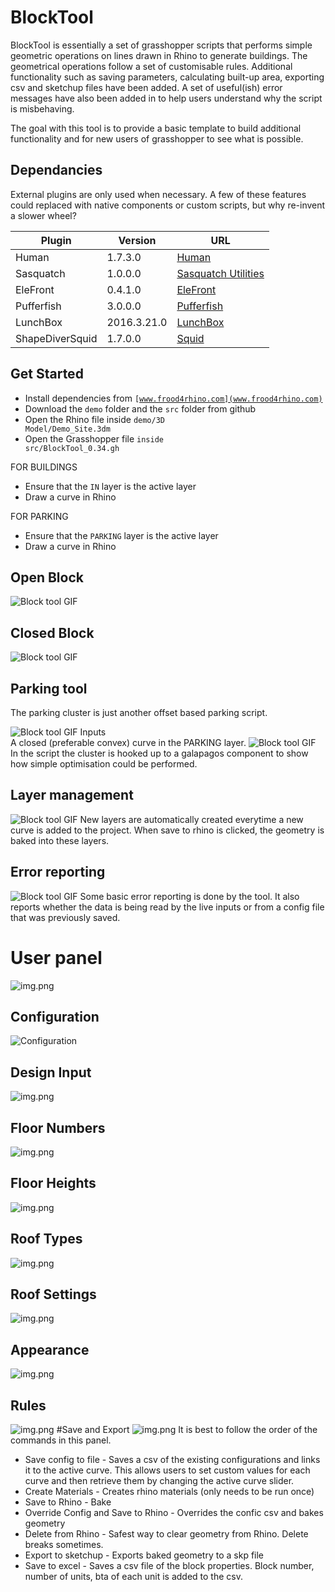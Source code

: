 # BlockTool

BlockTool is essentially a set of grasshopper scripts that performs simple geometric operations on lines drawn in Rhino 
to generate buildings. The geometrical operations follow a set of customisable rules. Additional functionality such as 
saving parameters, calculating built-up area, exporting csv and sketchup files have been added.
A set of useful(ish) error messages have also been added in to help users understand why the script is misbehaving.

The goal with this tool is to provide a basic template to build additional functionality and for new users of grasshopper
to see what is possible.

## Dependancies
External plugins are only used when necessary. A few of these features could replaced with native components or custom 
scripts, but why re-invent a slower wheel?

| Plugin           | Version      | URL                                 |
|------------------|--------------|-------------------------------------|
| Human            | 1.7.3.0      | [Human](https://www.food4rhino.com/en/app/human)|
| Sasquatch        | 1.0.0.0      | [Sasquatch Utilities](https://www.food4rhino.com/en/app/sasquatch-utilities)|
| EleFront         | 0.4.1.0      | [EleFront](https://www.food4rhino.com/en/app/elefront)|
| Pufferfish       | 3.0.0.0      | [Pufferfish](https://www.food4rhino.com/en/app/pufferfish?lang=en)|
| LunchBox         | 2016.3.21.0  | [LunchBox](https://www.food4rhino.com/en/app/lunchbox)|
| ShapeDiverSquid  | 1.7.0.0      | [Squid](https://www.food4rhino.com/en/app/squid)|

## Get Started
* Install dependencies from <code>[www.frood4rhino.com](www.frood4rhino.com)</code>
* Download the <code>demo</code> folder and the <code>src</code> folder from github
* Open the Rhino file inside <code>demo/3D Model/Demo_Site.3dm</code>
* Open the Grasshopper file <code>inside src/BlockTool_0.34.gh</code>  


FOR BUILDINGS  
* Ensure that the <code>IN</code> layer is the active layer
* Draw a curve in Rhino

FOR PARKING
* Ensure that the <code>PARKING</code> layer is the active layer
* Draw a curve in Rhino

## Open Block
![Block tool GIF](media/openblock.gif)

## Closed Block
![Block tool GIF](media/closedblock.gif)

## Parking tool
The parking cluster is just another offset based parking script. 

![Block tool GIF](media/parking.gif)
Inputs  
A closed (preferable convex) curve in the PARKING layer.
![Block tool GIF](media/ParkingOptimiser.gif)
In the script the cluster is hooked up to a galapagos component
to show how simple optimisation could be performed.

## Layer management
![Block tool GIF](media/layermanagement.jpg)
New layers are automatically created everytime a new curve is added to the project.
When save to rhino is clicked, the geometry is baked into these layers.
## Error reporting
![Block tool GIF](media/error.jpg)
Some basic error reporting is done by the tool. It also reports whether the data is being read by the live inputs
or from a config file that was previously saved.

# User panel
![img.png](media/userpanel.png)
## Configuration
![Configuration](media/config.png)

## Design Input
![img.png](media/designinput.png)

## Floor Numbers
![img.png](media/floornumbers.png)

## Floor Heights
![img.png](media/floorheights.png)
## Roof Types
![img.png](media/rooftypes.png)
## Roof Settings
![img.png](media/roofsettings.png)
## Appearance
![img.png](media/appearance.png)
## Rules
![img.png](media/rules.png)
#Save and Export
![img.png](media/saveandexport.png)
It is best to follow the order of the commands in this panel.  
* Save config to file - Saves a csv of the existing configurations and links it to the active curve.
This allows users to set custom values for each curve and then retrieve them by changing the active curve slider.  
* Create Materials - Creates rhino materials (only needs to be run once)  
* Save to Rhino - Bake
* Override Config and Save to Rhino - Overrides the confic csv and bakes geometry  
* Delete from Rhino - Safest way to clear geometry from Rhino. Delete breaks sometimes.  
* Export to sketchup - Exports baked geometry to a skp file  
* Save to excel - Saves a csv file of the block properties. Block number, number of units, bta of each unit is added to the csv.  